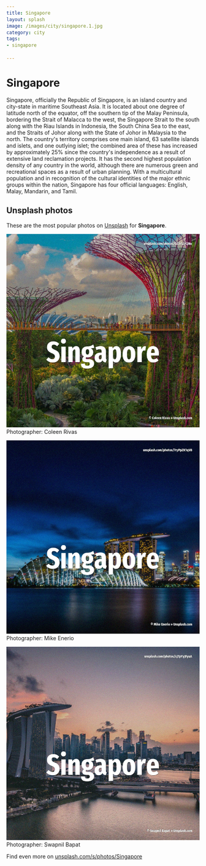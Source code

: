 ```yaml
---
title: Singapore
layout: splash
image: /images/city/singapore.1.jpg
category: city
tags:
- singapore

---
```

# Singapore

Singapore, officially the Republic of Singapore, is an island country and city-state in maritime  Southeast Asia. It is located about one degree of latitude  north of the equator, off the southern tip of the Malay  Peninsula, bordering the Strait of Malacca to the west, the Singapore Strait to the south along  with the Riau Islands in Indonesia, the South China Sea to the east, and the Straits of Johor along  with the State of Johor in Malaysia to the north. The country's territory comprises one main island, 63 satellite islands and islets, and one  outlying islet; the combined area of these has increased by approximately 25% since the country's  independence as a result of extensive land reclamation projects. It has the second highest population density of any country in the world, although there are  numerous green and recreational spaces as a result of urban planning. With a multicultural population and in recognition of the cultural identities of the major ethnic  groups within the nation, Singapore has four official languages: English, Malay, Mandarin, and  Tamil. 

 
## Unsplash photos
These are the most popular photos on [Unsplash](https://unsplash.com) for **Singapore**.
 
![Singapore](/images/city/singapore.1.jpg)
Photographer:  Coleen Rivas
 
![Singapore](/images/city/singapore.2.jpg)
Photographer:  Mike Enerio
 
![Singapore](/images/city/singapore.3.jpg)
Photographer:  Swapnil Bapat
 
Find even more on [unsplash.com/s/photos/Singapore](https://unsplash.com/s/photos/Singapore)
 
